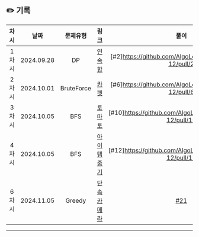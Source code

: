 ## ✏️ 기록   

| 차시 |    날짜    | 문제유형 | 링크 | 풀이 |
|:----:|:---------:|:----:|:-----:|:----:|
| 1차시 | 2024.09.28 |      DP      | [연속합](https://www.acmicpc.net/problem/1912)| [#2]https://github.com/AlgoLeadMe/AlgoLeadMe-12/pull/2|
| 2차시 | 2024.10.01 |  BruteForce  | [카펫](https://school.programmers.co.kr/learn/courses/30/lessons/42842)| [#6]https://github.com/AlgoLeadMe/AlgoLeadMe-12/pull/6|
| 3차시 | 2024.10.05 |  BFS  | [토마토](https://www.acmicpc.net/problem/7576)| [#10]https://github.com/AlgoLeadMe/AlgoLeadMe-12/pull/10|
| 4차시 | 2024.10.05 |  BFS  | [아이템 줍기](https://school.programmers.co.kr/learn/courses/30/lessons/87694)|[#12]https://github.com/AlgoLeadMe/AlgoLeadMe-12/pull/12|
| 6차시 | 2024.11.05 |  Greedy  | [단속카메라](https://school.programmers.co.kr/learn/courses/30/lessons/42884)| [#21](https://github.com/AlgoLeadMe/AlgoLeadMe-12/pull/21)|
---
